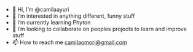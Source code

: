 - 👋 Hi, I’m @camilaayuri
- 👀 I’m interested in anything different, funny stuff
- 🌱 I’m currently learning Phyton
- 💞️ I’m looking to collaborate on peoples projects to learn and improve stuff
- 📫 How to reach me camilaomori@gmail.com

<!---
camilaayuri/camilaayuri is a ✨ special ✨ repository because its `README.md` (this file) appears on your GitHub profile.
You can click the Preview link to take a look at your changes.
--->
